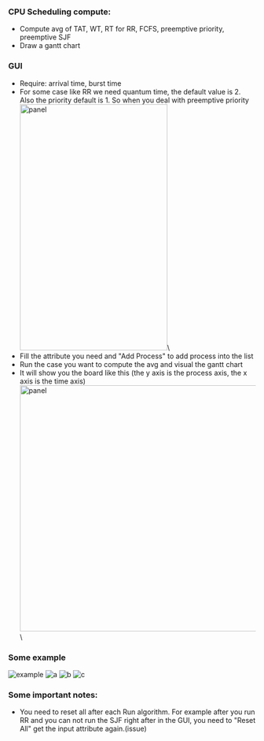 ### CPU Scheduling compute:
- Compute avg of TAT, WT, RT for RR, FCFS, preemptive priority, preemptive SJF
- Draw a gantt chart
### GUI
- Require: arrival time, burst time
- For some case like RR we need quantum time, the default value is 2. Also the priority default is 1. So when you deal with preemptive priority\
<img src="https://github.com/Vital1162/CPU_scheduling_compute/assets/98259769/aef632dc-1791-4c92-b1a1-6848252bb24b" alt="panel" width="300" height="500">\
- Fill the attribute you need and "Add Process" to add process into the list
- Run the case you want to compute the avg and visual the gantt chart
- It will show you the board like this (the y axis is the process axis, the x axis is the time axis)\
<img src="https://github.com/Vital1162/CPU_scheduling_compute/assets/98259769/54c1f6d7-7a80-41ee-ad37-aa621298d58b" alt="panel" width="800" height="500">\
### Some example
![example](https://github.com/Vital1162/CPU_scheduling_compute/assets/98259769/024e8aaa-b795-42e8-8a93-785f2e3b1e83)
![a](https://github.com/Vital1162/CPU_scheduling_compute/assets/98259769/85ea6696-9631-4bb4-8612-f679a12eea9f)
![b](https://github.com/Vital1162/CPU_scheduling_compute/assets/98259769/7daedc66-13ca-4f4f-966f-897c3d724c11)
![c](https://github.com/Vital1162/CPU_scheduling_compute/assets/98259769/e52cada3-eb3a-4d60-b5a2-8b0c8d5a2a4d)

### Some important notes:
- You need to reset all after each Run algorithm.
  For example after you run RR and you can not run the SJF right after in the GUI, you need to "Reset All" get the input attribute again.(issue)






